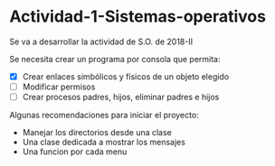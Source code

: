 # Actividad-1-Sistemas-operativos
Se va a desarrollar la actividad de S.O. de 2018-II

Se necesita crear un programa por consola que permita:
- [x] Crear enlaces simbólicos y físicos de un objeto elegido
- [ ] Modificar permisos
- [ ] Crear procesos padres, hijos, eliminar padres e hijos 

Algunas recomendaciones para iniciar el proyecto:
* Manejar los directorios desde una clase
* Una clase dedicada a mostrar los mensajes 
* Una funcion por cada menu 
